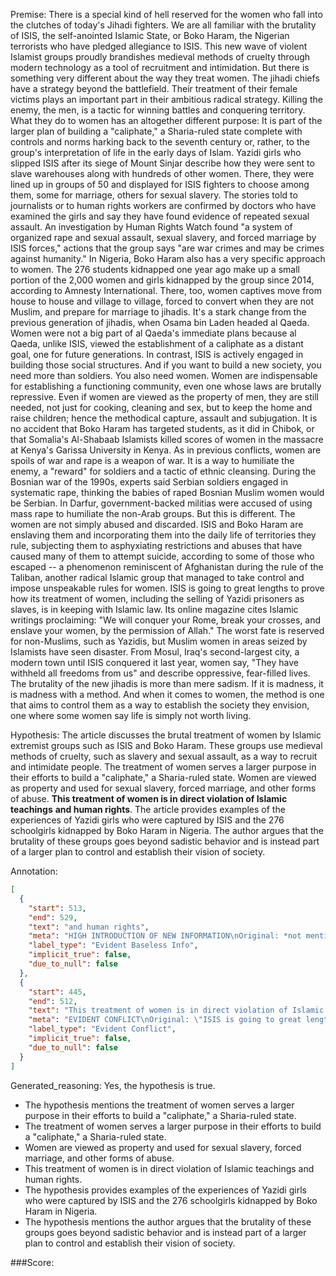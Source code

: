
Premise:
There is a special kind of hell reserved for the women who fall into the clutches of today's Jihadi fighters. We are all familiar with the brutality of ISIS, the self-anointed Islamic State, or Boko Haram, the Nigerian terrorists who have pledged allegiance to ISIS. This new wave of violent Islamist groups proudly brandishes medieval methods of cruelty through modern technology as a tool of recruitment and intimidation. But there is something very different about the way they treat women. The jihadi chiefs have a strategy beyond the battlefield. Their treatment of their female victims plays an important part in their ambitious radical strategy. Killing the enemy, the men, is a tactic for winning battles and conquering territory. What they do to women has an altogether different purpose: It is part of the larger plan of building a "caliphate," a Sharia-ruled state complete with controls and norms harking back to the seventh century or, rather, to the group's interpretation of life in the early days of Islam. Yazidi girls who slipped ISIS after its siege of Mount Sinjar describe how they were sent to slave warehouses along with hundreds of other women. There, they were lined up in groups of 50 and displayed for ISIS fighters to choose among them, some for marriage, others for sexual slavery. The stories told to journalists or to human rights workers are confirmed by doctors who have examined the girls and say they have found evidence of repeated sexual assault. An investigation by Human Rights Watch found  "a system of organized rape and sexual assault, sexual slavery, and forced marriage by ISIS forces," actions that the group says "are war crimes and may be crimes against humanity." In Nigeria, Boko Haram also has a very specific approach to women. The 276 students kidnapped one year ago make up a small portion of the 2,000 women and girls kidnapped by the group since 2014, according to  Amnesty International. There, too, women captives move from house to house and village to village, forced to convert when they are not Muslim, and prepare for marriage to jihadis. It's a stark change from the previous generation of jihadis, when Osama bin Laden headed al Qaeda. Women were not a big part of al Qaeda's immediate plans because al Qaeda, unlike ISIS, viewed the establishment of a caliphate as a distant goal, one for future generations. In contrast, ISIS is actively engaged in building those social structures. And if you want to build a new society, you need more than soldiers. You also need women. Women are indispensable for establishing a functioning community, even one whose laws are brutally repressive. Even if women are viewed as the property of men, they are still needed, not just for cooking, cleaning and sex, but to keep the home and raise children; hence the methodical capture, assault and subjugation. It is no accident that Boko Haram has targeted students, as it did in Chibok, or that Somalia's Al-Shabaab Islamists killed scores of women in the massacre at Kenya's Garissa University in Kenya. As in previous conflicts, women are spoils of war and rape is a weapon of war. It is a way to humiliate the enemy, a "reward" for soldiers and a tactic of ethnic cleansing. During the Bosnian war of the 1990s, experts said Serbian soldiers engaged in systematic rape, thinking the babies of raped Bosnian Muslim women would be Serbian. In Darfur, government-backed militias were accused of using mass rape to humiliate the non-Arab groups. But this is different. The women are not simply abused and discarded. ISIS and Boko Haram are enslaving them and incorporating them into the daily life of territories they rule, subjecting them to asphyxiating restrictions and abuses that have caused many of them to attempt suicide, according to some of those who escaped -- a phenomenon reminiscent of Afghanistan during the rule of the Taliban, another radical Islamic group that managed to take control and impose unspeakable rules for women. ISIS is going to great lengths to prove how its treatment of women, including the selling of Yazidi prisoners as slaves, is in keeping with Islamic law. Its online magazine cites Islamic writings proclaiming: "We will conquer your Rome, break your crosses, and enslave your women, by the permission of Allah." The worst fate is reserved for non-Muslims, such as Yazidis, but Muslim women in areas seized by Islamists have seen disaster. From Mosul, Iraq's second-largest city, a modern town until ISIS conquered it last year, women say, "They have withheld all freedoms from us" and describe oppressive, fear-filled lives. The brutality of the new jihadis is more than mere sadism. If it is madness, it is madness with a method. And when it comes to women, the method is one that aims to control them as a way to establish the society they envision, one where some women say life is simply not worth living.


Hypothesis:
The article discusses the brutal treatment of women by Islamic extremist groups such as ISIS and Boko Haram. These groups use medieval methods of cruelty, such as slavery and sexual assault, as a way to recruit and intimidate people. The treatment of women serves a larger purpose in their efforts to build a "caliphate," a Sharia-ruled state. Women are viewed as property and used for sexual slavery, forced marriage, and other forms of abuse. **This treatment of women is in direct violation of Islamic teachings** **and human rights**. The article provides examples of the experiences of Yazidi girls who were captured by ISIS and the 276 schoolgirls kidnapped by Boko Haram in Nigeria. The author argues that the brutality of these groups goes beyond sadistic behavior and is instead part of a larger plan to control and establish their vision of society.

Annotation:
```json
[
  {
    "start": 513,
    "end": 529,
    "text": "and human rights",
    "meta": "HIGH INTRODUCTION OF NEW INFORMATION\nOriginal: *not mentioned or considered in Islamic Law*\nGenerative: \"and human rights\"",
    "label_type": "Evident Baseless Info",
    "implicit_true": false,
    "due_to_null": false
  },
  {
    "start": 445,
    "end": 512,
    "text": "This treatment of women is in direct violation of Islamic teachings",
    "meta": "EVIDENT CONFLICT\nOriginal: \"ISIS is going to great lengths to prove how its treatment of women, including the selling of Yazidi prisoners as slaves, is in keeping with Islamic law.\"\nGenerative: \"This treatment of women is in direct violation of Islamic teachings\"\n*it does not violate but is in keeping with their law*",
    "label_type": "Evident Conflict",
    "implicit_true": false,
    "due_to_null": false
  }
]
```

Generated_reasoning:
Yes, the hypothesis is true. 
- The hypothesis mentions the treatment of women serves a larger purpose in their efforts to build a "caliphate," a Sharia-ruled state. 
- The treatment of women serves a larger purpose in their efforts to build a "caliphate," a Sharia-ruled state. 
- Women are viewed as property and used for sexual slavery, forced marriage, and other forms of abuse. 
- This treatment of women is in direct violation of Islamic teachings and human rights. 
- The hypothesis provides examples of the experiences of Yazidi girls who were captured by ISIS and the 276 schoolgirls kidnapped by Boko Haram in Nigeria. 
- The hypothesis mentions the author argues that the brutality of these groups goes beyond sadistic behavior and is instead part of a larger plan to control and establish their vision of society.

###Score:
